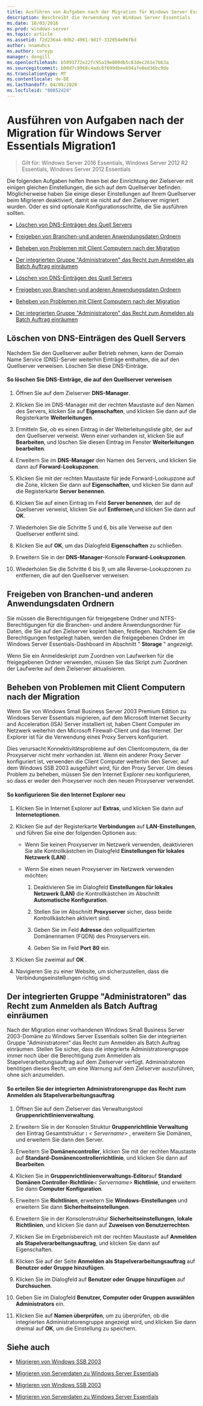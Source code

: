 ```yaml
---
title: Ausführen von Aufgaben nach der Migration für Windows Server Essentials Migration1
description: Beschreibt die Verwendung von Windows Server Essentials
ms.date: 10/03/2016
ms.prod: windows-server
ms.topic: article
ms.assetid: f2d236a4-0d62-4961-9d1f-332054e06f6d
author: nnamuhcs
ms.author: coreyp
manager: dongill
ms.openlocfilehash: b5093772e22fc95a19e800db5c83dec261e7b63a
ms.sourcegitcommit: b00d7c8968c4adc8f699dbee694afe6ed36bc9de
ms.translationtype: MT
ms.contentlocale: de-DE
ms.lasthandoff: 04/08/2020
ms.locfileid: "80852424"
---
```

# <a name="perform-post-migration-tasks-for-windows-server-essentials-migration1"></a>Ausführen von Aufgaben nach der Migration für Windows Server Essentials Migration1

>Gilt für: Windows Server 2016 Essentials, Windows Server 2012 R2 Essentials, Windows Server 2012 Essentials

Die folgenden Aufgaben helfen Ihnen bei der Einrichtung der Zielserver mit einigen gleichen Einstellungen, die sich auf dem Quellserver befinden. Möglicherweise haben Sie einige dieser Einstellungen auf Ihrem Quellserver beim Migrieren deaktiviert, damit sie nicht auf den Zielserver migriert wurden. Oder es sind optionale Konfigurationsschritte, die Sie ausführen sollten.  
  

-   [Löschen von DNS-Einträgen des Quell Servers](Perform-post-migration-tasks-for-Windows-Server-Essentials-migration.md#BKMK_DeleteDNSEntries)  
  
-   [Freigeben von Branchen-und anderen Anwendungsdaten Ordnern](Perform-post-migration-tasks-for-Windows-Server-Essentials-migration.md#BKMK_ShareLineOfBusinessAndOtherApplications)  
  
-   [Beheben von Problemen mit Client Computern nach der Migration](Perform-post-migration-tasks-for-Windows-Server-Essentials-migration.md#BKMK_FixClientComputerIssuesAfterMigrating)  
  
-   [Der integrierten Gruppe "Administratoren" das Recht zum Anmelden als Batch Auftrag einräumen](Perform-post-migration-tasks-for-Windows-Server-Essentials-migration.md#BKMK_AdminGroup)  

-   [Löschen von DNS-Einträgen des Quell Servers](../migrate/Perform-post-migration-tasks-for-Windows-Server-Essentials-migration.md#BKMK_DeleteDNSEntries)  
  
-   [Freigeben von Branchen-und anderen Anwendungsdaten Ordnern](../migrate/Perform-post-migration-tasks-for-Windows-Server-Essentials-migration.md#BKMK_ShareLineOfBusinessAndOtherApplications)  
  
-   [Beheben von Problemen mit Client Computern nach der Migration](../migrate/Perform-post-migration-tasks-for-Windows-Server-Essentials-migration.md#BKMK_FixClientComputerIssuesAfterMigrating)  
  
-   [Der integrierten Gruppe "Administratoren" das Recht zum Anmelden als Batch Auftrag einräumen](../migrate/Perform-post-migration-tasks-for-Windows-Server-Essentials-migration.md#BKMK_AdminGroup)  

  
##  <a name="delete-dns-entries-of-the-source-server"></a><a name="BKMK_DeleteDNSEntries"></a>Löschen von DNS-Einträgen des Quell Servers  
 Nachdem Sie den Quellserver außer Betrieb nehmen, kann der Domain Name Service (DNS)-Server weiterhin Einträge enthalten, die auf den Quellserver verweisen. Löschen Sie diese DNS-Einträge.  
  
#### <a name="to-delete-dns-entries-that-point-to-the-source-server"></a>So löschen Sie DNS-Einträge, die auf den Quellserver verweisen  
  
1.  Öffnen Sie auf dem Zielserver **DNS-Manager**.  
  
2.  Klicken Sie im DNS-Manager mit der rechten Maustaste auf den Namen des Servers, klicken Sie auf **Eigenschaften**, und klicken Sie dann auf die Registerkarte **Weiterleitungen**.  
  
3.  Ermitteln Sie, ob es einen Eintrag in der Weiterleitungsliste gibt, der auf den Quellserver verweist. Wenn einer vorhanden ist, klicken Sie auf **Bearbeiten**, und löschen Sie diesen Eintrag im Fenster **Weiterleitungen bearbeiten**.  
  
4.  Erweitern Sie im **DNS-Manager** den Namen des Servers, und klicken Sie dann auf **Forward-Lookupzonen**.  
  
5.  Klicken Sie mit der rechten Maustaste für jede Forward-Lookupzone auf die Zone, klicken Sie dann auf **Eigenschaften**, und klicken Sie dann auf die Registerkarte **Server benennen**.  
  
6.  Klicken Sie auf einen Eintrag im Feld **Server benennen**, der auf de Quellserver verweist, klicken Sie auf **Entfernen**,und klicken Sie dann auf **OK**.  
  
7.  Wiederholen Sie die Schritte 5 und 6, bis alle Verweise auf den Quellserver entfernt sind.  
  
8.  Klicken Sie auf **OK**, um das Dialogfeld **Eigenschaften** zu schließen.  
  
9. Erweitern Sie in der **DNS-Manager**-Konsole **Forward-Lookupzonen**.  
  
10. Wiederholen Sie die Schritte 6 bis 9, um alle Reverse-Lookupzonen zu entfernen, die auf den Quellserver verweisen.  
  
##  <a name="share-line-of-business-and-other-application-data-folders"></a><a name="BKMK_ShareLineOfBusinessAndOtherApplications"></a>Freigeben von Branchen-und anderen Anwendungsdaten Ordnern  
 Sie müssen die Berechtigungen für freigegebene Ordner und NTFS-Berechtigungen für die Branchen- und andere Anwendungsordner für Daten, die Sie auf den Zielserver kopiert haben, festlegen. Nachdem Sie die Berechtigungen festgelegt haben, werden die freigegebenen Ordner im Windows Server Essentials-Dashboard im Abschnitt " **Storage** " angezeigt.  
  
 Wenn Sie ein Anmeldeskript zum Zuordnen von Laufwerken für die freigegebenen Ordner verwenden, müssen Sie das Skript zum Zuordnen der Laufwerke auf dem Zielserver aktualisieren.  
  
##  <a name="fix-client-computer-issues-after-migrating"></a><a name="BKMK_FixClientComputerIssuesAfterMigrating"></a>Beheben von Problemen mit Client Computern nach der Migration  
 Wenn Sie von Windows Small Business Server 2003 Premium Edition zu Windows Server Essentials migrieren, auf dem Microsoft Internet Security and Acceleration (ISA) Server installiert ist, haben Client Computer im Netzwerk weiterhin den Microsoft Firewall-Client und das Internet. Der Explorer ist für die Verwendung eines Proxy Servers konfiguriert.  
  
 Dies verursacht Konnektivitätsprobleme auf den Clientcomputern, da der Proxyserver nicht mehr vorhanden ist. Wenn ein anderer Proxy Server konfiguriert ist, verwenden die Client Computer weiterhin den Server, auf dem Windows SSB 2003 ausgeführt wird, für den Proxy Server. Um dieses Problem zu beheben, müssen Sie den Internet Explorer neu konfigurieren, so dass er weder den Proxyserver noch den neuen Proxyserver verwendet.  
  
#### <a name="to-reconfigure-internet-explorer"></a>So konfigurieren Sie den Internet Explorer neu  
  
1.  Klicken Sie in Internet Explorer auf **Extras**, und klicken Sie dann auf **Internetoptionen**.  
  
2.  Klicken Sie auf der Registerkarte **Verbindungen** auf **LAN-Einstellungen**, und führen Sie eine der folgenden Optionen aus:  
  
    -   Wenn Sie keinen Proxyserver im Netzwerk verwenden, deaktivieren Sie alle Kontrollkästchen im Dialogfeld **Einstellungen für lokales Netzwerk (LAN)** .  
  
    -   Wenn Sie einen neuen Proxyserver im Netzwerk verwenden möchten:  
  
        1.  Deaktivieren Sie im Dialogfeld **Einstellungen für lokales Netzwerk (LAN)** die Kontrollkästchen im Abschnitt **Automatische Konfiguration**.  
  
        2.  Stellen Sie im Abschnitt **Proxyserver** sicher, dass beide Kontrollkästchen aktiviert sind.  
  
        3.  Geben Sie im Feld **Adresse** den vollqualifizierten Domänennamen (FQDN) des Proxyservers ein.  
  
        4.  Geben Sie im Feld **Port** **80** ein.  
  
3.  Klicken Sie zweimal auf **OK** .  
  
4.  Navigieren Sie zu einer Website, um sicherzustellen, dass die Verbindungseinstellungen richtig sind.  
  
##  <a name="give-the-built-in-administrators-group-the-right-to-log-on-as-a-batch-job"></a><a name="BKMK_AdminGroup"></a>Der integrierten Gruppe "Administratoren" das Recht zum Anmelden als Batch Auftrag einräumen  
 Nach der Migration einer vorhandenen Windows Small Business Server 2003-Domäne zu Windows Server Essentials sollten Sie der integrierten Gruppe "Administratoren" das Recht zum Anmelden als Batch Auftrag einräumen. Stellen Sie sicher, dass die integrierte Administratorengruppe immer noch über die Berechtigung zum Anmelden als Stapelverarbeitungsauftrag auf dem Zielserver verfügt. Administratoren benötigen dieses Recht, um eine Warnung auf dem Zielserver auszuführen, ohne sich anzumelden.  
  
#### <a name="to-give-the-built-in-administrators-group-the-right-to-log-on-as-a-batch-job"></a>So erteilen Sie der integrierten Administratorengruppe das Recht zum Anmelden als Stapelverarbeitungsauftrag  
  
1. Öffnen Sie auf dem Zielserver das Verwaltungstool **Gruppenrichtlinienverwaltung**.  
  
2. Erweitern Sie in der Konsolen Struktur **Gruppenrichtlinie Verwaltung** den Eintrag Gesamtstruktur **:** *< Servername\>* , erweitern Sie Domänen, und erweitern Sie dann den Server.  
  
3. Erweitern Sie **Domänencontroller**, klicken Sie mit der rechten Maustaste auf **Standard-Domänencontrollerrichtlinie**, und klicken Sie dann auf **Bearbeiten**.  
  
4. Klicken Sie in **Gruppenrichtlinienverwaltungs-Editor**auf **Standard Domänen Controller-Richtlinie**<em>< Servername\></em> **Richtlinie**, und erweitern Sie dann **Computer Konfiguration**.  
  
5. Erweitern Sie **Richtlinien**, erweitern Sie **Windows-Einstellungen** und erweitern Sie dann **Sicherheitseinstellungen**.  
  
6. Erweitern Sie in der Konsolenstruktur **Sicherheitseinstellungen**, **lokale Richtlinien**, und klicken Sie dann auf **Zuweisen von Benutzerrechten**.  
  
7. Klicken Sie im Ergebnisbereich mit der rechten Maustaste auf **Anmelden als Stapelverarbeitungsauftrag**, und klicken Sie dann auf Eigenschaften.  
  
8. Klicken Sie auf der Seite **Anmelden als Stapelverarbeitungsauftrag** auf **Benutzer oder Gruppe hinzufügen**.  
  
9. Klicken Sie im Dialogfeld auf **Benutzer oder Gruppe hinzufügen** auf **Durchsuchen**.  
  
10. Geben Sie im Dialogfeld **Benutzer, Computer oder Gruppen auswählen** **Administrators** ein.  
  
11. Klicken Sie auf **Namen überprüfen**, um zu überprüfen, ob die integrierten Administratorengruppe angezeigt wird, und klicken Sie dann dreimal auf **OK**, um die Einstellung zu speichern.  
  
## <a name="see-also"></a>Siehe auch  
  

-   [Migrieren von Windows SSB 2003](Migrate-Windows-Small-Business-Server-2003-to-Windows-Server-Essentials.md)  
  
-   [Migrieren von Serverdaten zu Windows Server Essentials](Migrate-Server-Data-to-Windows-Server-Essentials.md)

-   [Migrieren von Windows SSB 2003](../migrate/Migrate-Windows-Small-Business-Server-2003-to-Windows-Server-Essentials.md)  
  
-   [Migrieren von Serverdaten zu Windows Server Essentials](../migrate/Migrate-Server-Data-to-Windows-Server-Essentials.md)

